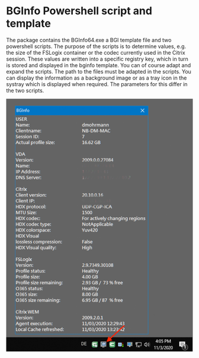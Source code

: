 # BGInfo Powershell script and template

The package contains the BGInfo64.exe a BGI template file and two powershell scripts. 
The purpose of the scripts is to determine values, e.g. the size of the FSLogix container or the codec currently used in the Citrix session. These values are written into a specific registry key, which in turn is stored and displayed in the bginfo template.
You can of course adapt and expand the scripts. The path to the files must be adapted in the scripts.
You can display the information as a background image or as a tray icon in the systray which is displayed when required. The parameters for this differ in the two scripts.

![1](https://github.com/Mohrpheus78/Citrix/blob/main/BGInfo/Images/BGInfo-Taskbar.png)